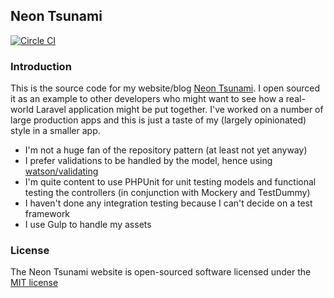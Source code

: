 ## Neon Tsunami

[![Circle CI](https://circleci.com/gh/dwightwatson/neontsunami.png?style=shield)](https://circleci.com/gh/dwightwatson/neontsunami)

### Introduction

This is the source code for my website/blog [Neon Tsunami](http://www.neontsunami.com). I open sourced it as an example to other developers who might want to see how a real-world Laravel application might be put together. I've worked on a number of large production apps and this is just a taste of my (largely opinionated) style in a smaller app.

* I'm not a huge fan of the repository pattern (at least not yet anyway)
* I prefer validations to be handled by the model, hence using [watson/validating](http://github.com/dwightwatson/validating)
* I'm quite content to use PHPUnit for unit testing models and functional testing the controllers (in conjunction with Mockery and TestDummy)
* I haven't done any integration testing because I can't decide on a test framework
* I use Gulp to handle my assets

### License

The Neon Tsunami website is open-sourced software licensed under the [MIT license](http://opensource.org/licenses/MIT)
